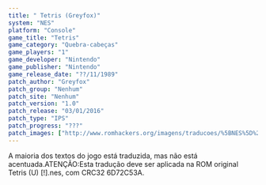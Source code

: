 ```yaml
---
title: " Tetris (Greyfox)"
system: "NES"
platform: "Console"
game_title: "Tetris"
game_category: "Quebra-cabeças"
game_players: "1"
game_developer: "Nintendo"
game_publisher: "Nintendo"
game_release_date: "??/11/1989"
patch_author: "Greyfox"
patch_group: "Nenhum"
patch_site: "Nenhum"
patch_version: "1.0"
patch_release: "03/01/2016"
patch_type: "IPS"
patch_progress: "???"
patch_images: ["http://www.romhackers.org/imagens/traducoes/%5BNES%5D%20Tetris%20-%20Greyfox%20-%201.png","http://www.romhackers.org/imagens/traducoes/%5BNES%5D%20Tetris%20-%20Greyfox%20-%202.png","http://www.romhackers.org/imagens/traducoes/%5BNES%5D%20Tetris%20-%20Greyfox%20-%203.png"]
---
```

A maioria dos textos do jogo está traduzida, mas não está acentuada.ATENÇÃO:Esta tradução deve ser aplicada na ROM original Tetris (U) [!].nes, com CRC32 6D72C53A.